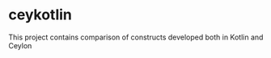 ceykotlin
=========

This project contains comparison of constructs developed both in Kotlin and Ceylon
